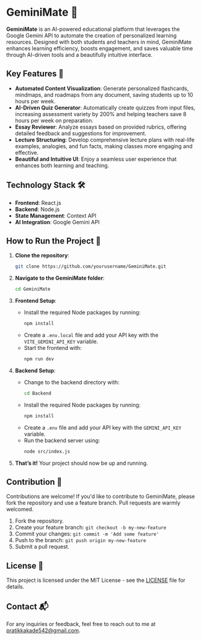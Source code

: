 # GeminiMate 🌟

**GeminiMate** is an AI-powered educational platform that leverages the Google Gemini API to automate the creation of personalized learning resources. Designed with both students and teachers in mind, GeminiMate enhances learning efficiency, boosts engagement, and saves valuable time through AI-driven tools and a beautifully intuitive interface.

## Key Features 🚀

- **Automated Content Visualization**: Generate personalized flashcards, mindmaps, and roadmaps from any document, saving students up to 10 hours per week.
- **AI-Driven Quiz Generator**: Automatically create quizzes from input files, increasing assessment variety by 200% and helping teachers save 8 hours per week on preparation.
- **Essay Reviewer**: Analyze essays based on provided rubrics, offering detailed feedback and suggestions for improvement.
- **Lecture Structuring**: Develop comprehensive lecture plans with real-life examples, analogies, and fun facts, making classes more engaging and effective.
- **Beautiful and Intuitive UI**: Enjoy a seamless user experience that enhances both learning and teaching.

## Technology Stack 🛠️

- **Frontend**: React.js
- **Backend**: Node.js
- **State Management**: Context API
- **AI Integration**: Google Gemini API

## How to Run the Project 🚀

1. **Clone the repository**:
    ```bash
    git clone https://github.com/yourusername/GeminiMate.git
    ```

2. **Navigate to the GeminiMate folder**:
    ```bash
    cd GeminiMate
    ```

3. **Frontend Setup**:
   - Install the required Node packages by running:
     ```bash
     npm install
     ```
   - Create a `.env.local` file and add your API key with the `VITE_GEMINI_API_KEY` variable.
   - Start the frontend with:
     ```bash
     npm run dev
     ```

4. **Backend Setup**:
   - Change to the backend directory with:
     ```bash
     cd Backend
     ```
   - Install the required Node packages by running:
     ```bash
     npm install
     ```
   - Create a `.env` file and add your API key with the `GEMINI_API_KEY` variable.
   - Run the backend server using:
     ```bash
     node src/index.js
     ```

6. **That’s it!** Your project should now be up and running.

## Contribution 🤝

Contributions are welcome! If you'd like to contribute to GeminiMate, please fork the repository and use a feature branch. Pull requests are warmly welcomed.

1. Fork the repository.
2. Create your feature branch: `git checkout -b my-new-feature`
3. Commit your changes: `git commit -m 'Add some feature'`
4. Push to the branch: `git push origin my-new-feature`
5. Submit a pull request.

## License 📜

This project is licensed under the MIT License - see the [LICENSE](LICENSE) file for details.

## Contact 📬

For any inquiries or feedback, feel free to reach out to me at [pratikkakade542@gmail.com](mailto:pratikkakade542@gmail.com).
